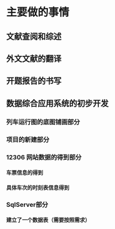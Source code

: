 # 主要做的事情

## 文献查阅和综述

## 外文文献的翻译

## 开题报告的书写

## 数据综合应用系统的初步开发

### 列车运行图的底图铺画部分

### 项目的新建部分

### 12306 网站数据的得到部分

#### 车票信息的得到

#### 具体车次的时刻表信息得到



### SqlServer部分

#### 建立了一个数据表（需要按照需求）



